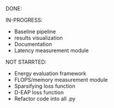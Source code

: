 DONE:

IN-PROGRESS: 
- Baseline pipeline
- results visualization
- Documentation
- Latency measurement module

NOT STARRTED:

- Energy evaluation framework
- FLOPS/memory measurement module
- Sparsifying loss function
- D-EAP loss function
- Refactor code into all .py